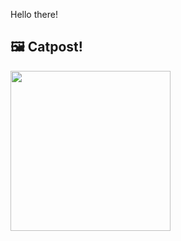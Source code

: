 Hello there!



## 🖼️ Catpost!

<sub>
    <img src="https://cdn2.thecatapi.com/images/C-Z7E0v7x.jpg" height="256">
</sub>


